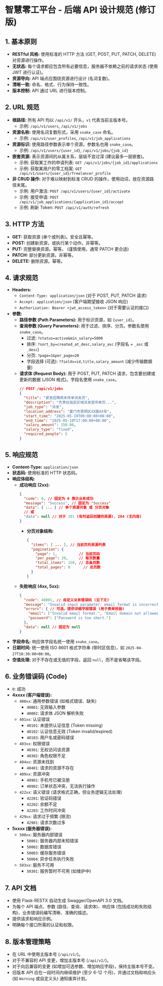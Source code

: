# 智慧零工平台 - 后端 API 设计规范 (修订版)

## 1. 基本原则
*   **RESTful 风格:** 使用标准的 HTTP 方法 (GET, POST, PUT, PATCH, DELETE) 对资源进行操作。
*   **无状态:** 每个请求都应包含所有必要信息，服务器不依赖之前的请求状态 (使用 JWT 进行认证)。
*   **资源导向:** API 端点应围绕资源进行设计 (名词复数)。
*   **清晰一致:** 命名、格式、行为保持一致性。
*   **版本控制:** API 通过 URL 进行版本控制。

## 2. URL 规范
*   **根路径:** 所有 API 均以 `/api/v1/` 开头，`v1` 代表当前主版本号。
    *   示例: `/api/v1/users`, `/api/v1/jobs`
*   **资源名称:** 使用名词复数形式，采用 `snake_case` 命名。
    *   示例: `/api/v1/user_profiles`, `/api/v1/job_applications`
*   **资源标识:** 使用路径参数表示单个资源，参数名也用 `snake_case`。
    *   示例: `/api/v1/users/{user_id}`, `/api/v1/jobs/{job_id}`
*   **嵌套资源:** 表示资源间的从属关系，层级不宜过深 (建议最多一层嵌套)。
    *   示例: 获取某工作的申请列表: `GET /api/v1/jobs/{job_id}/applications`
    *   示例: 获取某用户的零工档案: `GET /api/v1/users/{user_id}/freelancer_profile`
*   **非 CRUD 操作:** 对于难以映射到标准 CRUD 的操作，使用动词，放在资源路径末尾。
    *   示例: 用户激活: `POST /api/v1/users/{user_id}/activate`
    *   示例: 接受申请: `POST /api/v1/job_applications/{application_id}/accept`
    *   示例: 刷新 Token: `POST /api/v1/auth/refresh`

## 3. HTTP 方法
*   **GET:** 获取资源 (单个或列表)。安全且幂等。
*   **POST:** 创建新资源，或执行某个动作。非幂等。
*   **PUT:** 完整替换资源。幂等。 (谨慎使用，通常 PATCH 更合适)
*   **PATCH:** 部分更新资源。非幂等。
*   **DELETE:** 删除资源。幂等。

## 4. 请求规范
*   **Headers:**
    *   `Content-Type: application/json` (对于 POST, PUT, PATCH 请求)
    *   `Accept: application/json` (客户端期望接收 JSON 响应)
    *   `Authorization: Bearer <jwt_access_token>` (对于需要认证的接口)
*   **参数:**
    *   **路径参数 (Path Parameters):** 用于标识资源，如 `{user_id}`。
    *   **查询参数 (Query Parameters):** 用于过滤、排序、分页。参数名使用 `snake_case`。
        *   过滤: `?status=active&min_salary=5000`
        *   排序: `?sort_by=created_at_desc,salary_asc` (字段名 + `_asc` 或 `_desc`)
        *   分页: `?page=1&per_page=20`
        *   字段选择 (可选): `?fields=id,title,salary_amount` (减少传输数据量)
    *   **请求体 (Request Body):** 用于 POST, PUT, PATCH 请求，包含要创建或更新的数据 (JSON 格式)。字段名使用 `snake_case`。
        ```json
        // POST /api/v1/jobs
        {
          "title": "紧急招聘周末传单派发员",
          "description": "负责在指定区域派发宣传单页...",
          "job_type": "派发",
          "location_address": "厦门市思明区XX路XX号",
          "start_time": "2025-05-10T09:00:00+08:00",
          "end_time": "2025-05-10T17:00:00+08:00",
          "salary_amount": 150.00,
          "salary_type": "fixed",
          "required_people": 5
        }
        ```

## 5. 响应规范
*   **Content-Type:** `application/json`
*   **状态码:** 使用标准的 HTTP 状态码。
*   **响应体结构:**
    *   **成功响应 (2xx):**
        ```json
        {
          "code": 0, // 固定为 0 表示业务成功
          "message": "Success", // 固定为 "Success"
          "data": { ... } // 单个资源对象 或 分页对象
          // 或
          "data": null // 对于 201 (有时返回创建的资源), 204 (无内容)
        }
        ```
        *   **分页对象结构:**
            ```json
            {
              "items": [ ... ], // 当前页的资源列表
              "pagination": {
                "page": 1,          // 当前页码
                "per_page": 20,     // 每页数量
                "total_items": 150, // 总条目数
                "total_pages": 8      // 总页数
              }
            }
            ```
    *   **失败响应 (4xx, 5xx):**
        ```json
        {
          "code": 40001, // 自定义业务错误码 (见下文)
          "message": "Invalid input parameter: email format is incorrect.", // 清晰的错误信息 (可直接展示给用户)
          "errors": { // 可选，提供详细字段错误 (用于表单校验)
            "email": ["Invalid email format.", "Email domain not allowed."],
            "password": ["Password is too short."]
          },
          "data": null // 固定为 null
        }
        ```
*   **字段命名:** 响应体字段名统一使用 `snake_case`。
*   **日期时间:** 统一使用 ISO 8601 格式字符串 (带时区信息)，如 `2025-04-27T10:30:00+08:00`。
*   **空值处理:** 对于不存在或无值的字段，返回 `null`，而不是省略该字段。

## 6. 业务错误码 (Code)
*   `0`: 成功
*   **4xxxx (客户端错误):**
    *   `400xx`: 通用参数错误 (如格式错误、缺失)
        *   `40001`: 无效输入参数
        *   `40002`: 请求体 JSON 解析失败
    *   `401xx`: 认证错误
        *   `40101`: 未提供认证信息 (Token missing)
        *   `40102`: 认证信息无效 (Token invalid/expired)
        *   `40103`: 用户名或密码错误
    *   `403xx`: 权限错误
        *   `40301`: 无权访问该资源
        *   `40302`: 角色权限不足
    *   `404xx`: 资源未找到
        *   `40401`: 请求的资源不存在
    *   `409xx`: 资源冲突
        *   `40901`: 手机号已被注册
        *   `40902`: 订单状态冲突，无法执行操作
    *   `422xx`: 语义错误 (请求格式正确，但业务逻辑无法处理)
        *   `42201`: 验证码错误
        *   `42202`: 余额不足
        *   `42203`: 工作时间冲突
    *   `429xx`: 请求过于频繁 (限流)
        *   `42901`: 请求次数过多
*   **5xxxx (服务器错误):**
    *   `500xx`: 服务器内部错误
        *   `50001`: 服务器内部未知错误
        *   `50002`: 数据库错误
        *   `50003`: 缓存服务错误
        *   `50004`: 异步任务执行失败
    *   `503xx`: 服务不可用
        *   `50301`: 服务暂时不可用 (如维护中)

## 7. API 文档
*   使用 Flask-RESTX 自动生成 Swagger/OpenAPI 3.0 文档。
*   为每个 API 端点、参数 (路径、查询、请求体)、响应体 (包括成功和失败结构)、业务错误码编写清晰、准确的描述。
*   提供请求和响应示例。
*   明确每个接口所需的认证和权限。

## 8. 版本管理策略
*   在 URL 中使用主版本号 (`/api/v1/`)。
*   对于不兼容的 API 变更，增加主版本号 (`/api/v2/`)。
*   对于向后兼容的变更 (如增加可选参数、增加响应字段)，保持主版本号不变。
*   旧版本 API 应在一段时间内继续维护 (至少 6-12 个月)，并通过文档和响应头 (如 `Warning` 或自定义头) 通知废弃计划。
